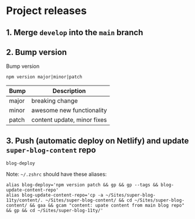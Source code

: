 # Project releases
## 1. Merge `develop` into the `main` branch

## 2. Bump version

Bump version

```shell
npm version major|minor|patch
```

| Bump  | Description                 |
|-------|-----------------------------|
| major | breaking change             |
| minor | awesome new functionality   |
| patch | content update, minor fixes |

## 3. Push (automatic deploy on Netlify) and update `super-blog-content` repo

```shell
blog-deploy
```

Note: `~/.zshrc` should have these aliases:

```shell
alias blog-deploy='npm version patch && gp && gp --tags && blog-update-content-repo'
alias blog-update-content-repo='cp -a ~/Sites/super-blog-11ty/content/. ~/Sites/super-blog-content/ && cd ~/Sites/super-blog-content/ && gaa && gcam "content: upate content from main blog repo" && gp && cd ~/Sites/super-blog-11ty/'
```

